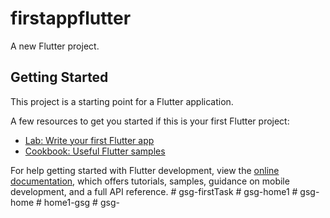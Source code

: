 # firstappflutter

A new Flutter project.

## Getting Started

This project is a starting point for a Flutter application.

A few resources to get you started if this is your first Flutter project:

- [Lab: Write your first Flutter app](https://docs.flutter.dev/get-started/codelab)
- [Cookbook: Useful Flutter samples](https://docs.flutter.dev/cookbook)

For help getting started with Flutter development, view the
[online documentation](https://docs.flutter.dev/), which offers tutorials,
samples, guidance on mobile development, and a full API reference.
#   g s g - f i r s t T a s k  
 #   g s g - h o m e 1  
 #   g s g - h o m e  
 #   h o m e 1 - g s g  
 #   g s g -  
 